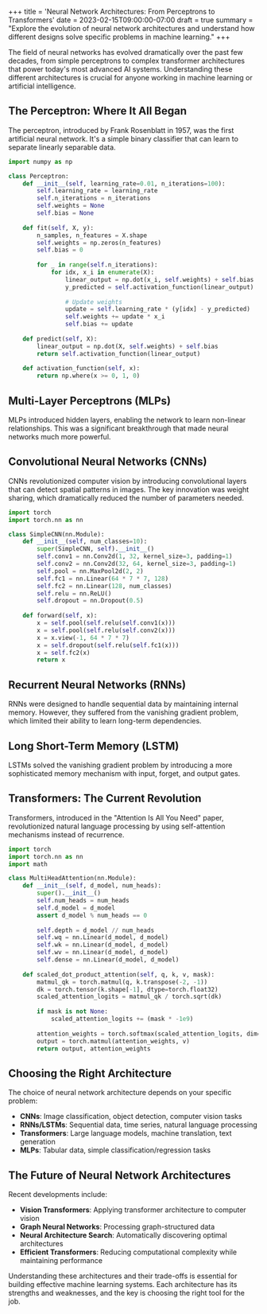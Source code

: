 +++
title = 'Neural Network Architectures: From Perceptrons to Transformers'
date = 2023-02-15T09:00:00-07:00
draft = true
summary = "Explore the evolution of neural network architectures and understand how different designs solve specific problems in machine learning."
+++

The field of neural networks has evolved dramatically over the past few decades, from simple perceptrons to complex transformer architectures that power today's most advanced AI systems. Understanding these different architectures is crucial for anyone working in machine learning or artificial intelligence.

## The Perceptron: Where It All Began

The perceptron, introduced by Frank Rosenblatt in 1957, was the first artificial neural network. It's a simple binary classifier that can learn to separate linearly separable data.

```python
import numpy as np

class Perceptron:
    def __init__(self, learning_rate=0.01, n_iterations=100):
        self.learning_rate = learning_rate
        self.n_iterations = n_iterations
        self.weights = None
        self.bias = None
    
    def fit(self, X, y):
        n_samples, n_features = X.shape
        self.weights = np.zeros(n_features)
        self.bias = 0
        
        for _ in range(self.n_iterations):
            for idx, x_i in enumerate(X):
                linear_output = np.dot(x_i, self.weights) + self.bias
                y_predicted = self.activation_function(linear_output)
                
                # Update weights
                update = self.learning_rate * (y[idx] - y_predicted)
                self.weights += update * x_i
                self.bias += update
    
    def predict(self, X):
        linear_output = np.dot(X, self.weights) + self.bias
        return self.activation_function(linear_output)
    
    def activation_function(self, x):
        return np.where(x >= 0, 1, 0)
```

## Multi-Layer Perceptrons (MLPs)

MLPs introduced hidden layers, enabling the network to learn non-linear relationships. This was a significant breakthrough that made neural networks much more powerful.

## Convolutional Neural Networks (CNNs)

CNNs revolutionized computer vision by introducing convolutional layers that can detect spatial patterns in images. The key innovation was weight sharing, which dramatically reduced the number of parameters needed.

```python
import torch
import torch.nn as nn

class SimpleCNN(nn.Module):
    def __init__(self, num_classes=10):
        super(SimpleCNN, self).__init__()
        self.conv1 = nn.Conv2d(1, 32, kernel_size=3, padding=1)
        self.conv2 = nn.Conv2d(32, 64, kernel_size=3, padding=1)
        self.pool = nn.MaxPool2d(2, 2)
        self.fc1 = nn.Linear(64 * 7 * 7, 128)
        self.fc2 = nn.Linear(128, num_classes)
        self.relu = nn.ReLU()
        self.dropout = nn.Dropout(0.5)
    
    def forward(self, x):
        x = self.pool(self.relu(self.conv1(x)))
        x = self.pool(self.relu(self.conv2(x)))
        x = x.view(-1, 64 * 7 * 7)
        x = self.dropout(self.relu(self.fc1(x)))
        x = self.fc2(x)
        return x
```

## Recurrent Neural Networks (RNNs)

RNNs were designed to handle sequential data by maintaining internal memory. However, they suffered from the vanishing gradient problem, which limited their ability to learn long-term dependencies.

## Long Short-Term Memory (LSTM)

LSTMs solved the vanishing gradient problem by introducing a more sophisticated memory mechanism with input, forget, and output gates.

## Transformers: The Current Revolution

Transformers, introduced in the "Attention Is All You Need" paper, revolutionized natural language processing by using self-attention mechanisms instead of recurrence.

```python
import torch
import torch.nn as nn
import math

class MultiHeadAttention(nn.Module):
    def __init__(self, d_model, num_heads):
        super().__init__()
        self.num_heads = num_heads
        self.d_model = d_model
        assert d_model % num_heads == 0
        
        self.depth = d_model // num_heads
        self.wq = nn.Linear(d_model, d_model)
        self.wk = nn.Linear(d_model, d_model)
        self.wv = nn.Linear(d_model, d_model)
        self.dense = nn.Linear(d_model, d_model)
    
    def scaled_dot_product_attention(self, q, k, v, mask):
        matmul_qk = torch.matmul(q, k.transpose(-2, -1))
        dk = torch.tensor(k.shape[-1], dtype=torch.float32)
        scaled_attention_logits = matmul_qk / torch.sqrt(dk)
        
        if mask is not None:
            scaled_attention_logits += (mask * -1e9)
        
        attention_weights = torch.softmax(scaled_attention_logits, dim=-1)
        output = torch.matmul(attention_weights, v)
        return output, attention_weights
```

## Choosing the Right Architecture

The choice of neural network architecture depends on your specific problem:

- **CNNs**: Image classification, object detection, computer vision tasks
- **RNNs/LSTMs**: Sequential data, time series, natural language processing
- **Transformers**: Large language models, machine translation, text generation
- **MLPs**: Tabular data, simple classification/regression tasks

## The Future of Neural Network Architectures

Recent developments include:
- **Vision Transformers**: Applying transformer architecture to computer vision
- **Graph Neural Networks**: Processing graph-structured data
- **Neural Architecture Search**: Automatically discovering optimal architectures
- **Efficient Transformers**: Reducing computational complexity while maintaining performance

Understanding these architectures and their trade-offs is essential for building effective machine learning systems. Each architecture has its strengths and weaknesses, and the key is choosing the right tool for the job.
